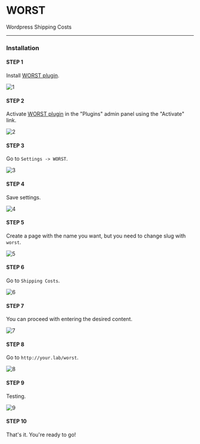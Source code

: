 # WORST

Wordpress Shipping Costs

---

### Installation

#### STEP 1

Install [WORST plugin](https://github.com/Kristories/WORST).

![1](https://dl.dropboxusercontent.com/u/83581209/no_delete/1.png)


#### STEP 2

Activate [WORST plugin](https://github.com/Kristories/WORST) in the "Plugins" admin panel using the "Activate" link.

![2](https://dl.dropboxusercontent.com/u/83581209/no_delete/2.png)


#### STEP 3

Go to `Settings -> WORST`.

![3](https://dl.dropboxusercontent.com/u/83581209/no_delete/3.png)


#### STEP 4

Save settings.

![4](https://dl.dropboxusercontent.com/u/83581209/no_delete/4.png)


#### STEP 5

Create a page with the name you want, but you need to change slug with `worst`.

![5](https://dl.dropboxusercontent.com/u/83581209/no_delete/5.png)


#### STEP 6

Go to `Shipping Costs`.

![6](https://dl.dropboxusercontent.com/u/83581209/no_delete/6.png)


#### STEP 7

You can proceed with entering the desired content.

![7](https://dl.dropboxusercontent.com/u/83581209/no_delete/7.png)


#### STEP 8

Go to `http://your.lab/worst`.

![8](https://dl.dropboxusercontent.com/u/83581209/no_delete/8.png)


#### STEP 9

Testing.

![9](https://dl.dropboxusercontent.com/u/83581209/no_delete/9.png)


#### STEP 10

That's it. You're ready to go!